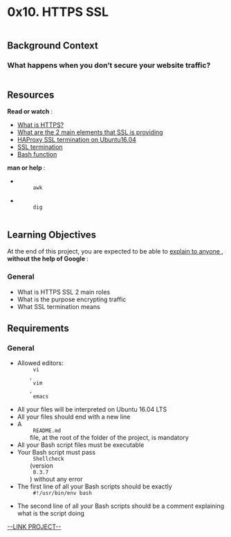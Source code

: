 # 0x10. HTTPS SSL

<html>
<div class="panel panel-default" id="project-description">
 <div class="panel-body">
  <p>
   <img alt="" loading="lazy" src="https://s3.amazonaws.com/intranet-projects-files/holbertonschool-sysadmin_devops/276/FlhGPEK.png" style=""/>
  </p>
  <h2>
   Background Context
  </h2>
  <h3>
   What happens when you don’t secure your website traffic?
  </h3>
  <p>
   <img alt="" loading="lazy" src="https://s3.amazonaws.com/intranet-projects-files/holbertonschool-sysadmin_devops/276/xCmOCgw.gif" style=""/>
  </p>
  <h2>
   Resources
  </h2>
  <p>
   <strong>
    Read or watch
   </strong>
   :
  </p>
  <ul>
   <li>
    <a href="https://www.instantssl.com/http-vs-https" target="_blank" title="What is HTTPS?">
     What is HTTPS?
    </a>
   </li>
   <li>
    <a href="https://www.sslshopper.com/why-ssl-the-purpose-of-using-ssl-certificates.html" target="_blank" title="What are the 2 main elements that SSL is providing">
     What are the 2 main elements that SSL is providing
    </a>
   </li>
   <li>
    <a href="https://devops.ionos.com/tutorials/install-and-configure-haproxy-load-balancer-on-ubuntu-1604/" target="_blank" title="HAProxy SSL termination on Ubuntu16.04">
     HAProxy SSL termination on Ubuntu16.04
    </a>
   </li>
   <li>
    <a href="https://en.wikipedia.org/wiki/TLS_termination_proxy" target="_blank" title="SSL termination">
     SSL termination
    </a>
   </li>
   <li>
    <a href="https://tldp.org/LDP/abs/html/complexfunct.html" target="_blank" title="Bash function">
     Bash function
    </a>
   </li>
  </ul>
  <p>
   <strong>
    man or help
   </strong>
   :
  </p>
  <ul>
   <li>
    <code>
     awk
    </code>
   </li>
   <li>
    <code>
     dig
    </code>
   </li>
  </ul>
  <h2>
   Learning Objectives
  </h2>
  <p>
   At the end of this project, you are expected to be able to
   <a href="https://fs.blog/feynman-learning-technique/" target="_blank" title="explain to anyone">
    explain to anyone
   </a>
   ,
   <strong>
    without the help of Google
   </strong>
   :
  </p>
  <h3>
   General
  </h3>
  <ul>
   <li>
    What is HTTPS SSL 2 main roles
   </li>
   <li>
    What is the purpose encrypting traffic
   </li>
   <li>
    What SSL termination means
   </li>
  </ul>
  <h2>
   Requirements
  </h2>
  <h3>
   General
  </h3>
  <ul>
   <li>
    Allowed editors:
    <code>
     vi
    </code>
    ,
    <code>
     vim
    </code>
    ,
    <code>
     emacs
    </code>
   </li>
   <li>
    All your files will be interpreted on Ubuntu 16.04 LTS
   </li>
   <li>
    All your files should end with a new line
   </li>
   <li>
    A
    <code>
     README.md
    </code>
    file, at the root of the folder of the project, is mandatory
   </li>
   <li>
    All your Bash script files must be executable
   </li>
   <li>
    Your Bash script must pass
    <code>
     Shellcheck
    </code>
    (version
    <code>
     0.3.7
    </code>
    ) without any error
   </li>
   <li>
    The first line of all your Bash scripts should be exactly
    <code>
     #!/usr/bin/env bash
    </code>
   </li>
   <li>
    The second line of all your Bash scripts should be a comment explaining what is the script doing
   </li>
  </ul>
 </div>
</div>

[--LINK PROJECT--](https://intranet.hbtn.io/projects/276)
</html>